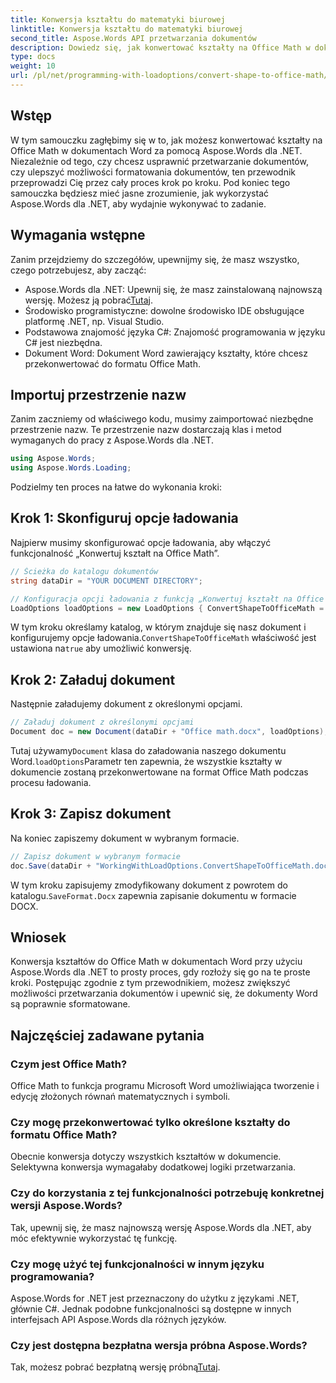 ```yaml
---
title: Konwersja kształtu do matematyki biurowej
linktitle: Konwersja kształtu do matematyki biurowej
second_title: Aspose.Words API przetwarzania dokumentów
description: Dowiedz się, jak konwertować kształty na Office Math w dokumentach Word za pomocą Aspose.Words dla .NET z naszym przewodnikiem. Ulepsz formatowanie dokumentu bez wysiłku.
type: docs
weight: 10
url: /pl/net/programming-with-loadoptions/convert-shape-to-office-math/
---
```

## Wstęp

W tym samouczku zagłębimy się w to, jak możesz konwertować kształty na Office Math w dokumentach Word za pomocą Aspose.Words dla .NET. Niezależnie od tego, czy chcesz usprawnić przetwarzanie dokumentów, czy ulepszyć możliwości formatowania dokumentów, ten przewodnik przeprowadzi Cię przez cały proces krok po kroku. Pod koniec tego samouczka będziesz mieć jasne zrozumienie, jak wykorzystać Aspose.Words dla .NET, aby wydajnie wykonywać to zadanie.

## Wymagania wstępne

Zanim przejdziemy do szczegółów, upewnijmy się, że masz wszystko, czego potrzebujesz, aby zacząć:

- Aspose.Words dla .NET: Upewnij się, że masz zainstalowaną najnowszą wersję. Możesz ją pobrać[Tutaj](https://releases.aspose.com/words/net/).
- Środowisko programistyczne: dowolne środowisko IDE obsługujące platformę .NET, np. Visual Studio.
- Podstawowa znajomość języka C#: Znajomość programowania w języku C# jest niezbędna.
- Dokument Word: Dokument Word zawierający kształty, które chcesz przekonwertować do formatu Office Math.

## Importuj przestrzenie nazw

Zanim zaczniemy od właściwego kodu, musimy zaimportować niezbędne przestrzenie nazw. Te przestrzenie nazw dostarczają klas i metod wymaganych do pracy z Aspose.Words dla .NET.

```csharp
using Aspose.Words;
using Aspose.Words.Loading;
```

Podzielmy ten proces na łatwe do wykonania kroki:

## Krok 1: Skonfiguruj opcje ładowania

Najpierw musimy skonfigurować opcje ładowania, aby włączyć funkcjonalność „Konwertuj kształt na Office Math”.

```csharp
// Ścieżka do katalogu dokumentów
string dataDir = "YOUR DOCUMENT DIRECTORY";

// Konfiguracja opcji ładowania z funkcją „Konwertuj kształt na Office Math”
LoadOptions loadOptions = new LoadOptions { ConvertShapeToOfficeMath = true };
```

 W tym kroku określamy katalog, w którym znajduje się nasz dokument i konfigurujemy opcje ładowania.`ConvertShapeToOfficeMath` właściwość jest ustawiona na`true` aby umożliwić konwersję.

## Krok 2: Załaduj dokument

Następnie załadujemy dokument z określonymi opcjami.

```csharp
// Załaduj dokument z określonymi opcjami
Document doc = new Document(dataDir + "Office math.docx", loadOptions);
```

 Tutaj używamy`Document` klasa do załadowania naszego dokumentu Word.`loadOptions`Parametr ten zapewnia, że wszystkie kształty w dokumencie zostaną przekonwertowane na format Office Math podczas procesu ładowania.

## Krok 3: Zapisz dokument

Na koniec zapiszemy dokument w wybranym formacie.

```csharp
// Zapisz dokument w wybranym formacie
doc.Save(dataDir + "WorkingWithLoadOptions.ConvertShapeToOfficeMath.docx", SaveFormat.Docx);
```

 W tym kroku zapisujemy zmodyfikowany dokument z powrotem do katalogu.`SaveFormat.Docx` zapewnia zapisanie dokumentu w formacie DOCX.

## Wniosek

Konwersja kształtów do Office Math w dokumentach Word przy użyciu Aspose.Words dla .NET to prosty proces, gdy rozłoży się go na te proste kroki. Postępując zgodnie z tym przewodnikiem, możesz zwiększyć możliwości przetwarzania dokumentów i upewnić się, że dokumenty Word są poprawnie sformatowane.

## Najczęściej zadawane pytania

### Czym jest Office Math?  
Office Math to funkcja programu Microsoft Word umożliwiająca tworzenie i edycję złożonych równań matematycznych i symboli.

### Czy mogę przekonwertować tylko określone kształty do formatu Office Math?  
Obecnie konwersja dotyczy wszystkich kształtów w dokumencie. Selektywna konwersja wymagałaby dodatkowej logiki przetwarzania.

### Czy do korzystania z tej funkcjonalności potrzebuję konkretnej wersji Aspose.Words?  
Tak, upewnij się, że masz najnowszą wersję Aspose.Words dla .NET, aby móc efektywnie wykorzystać tę funkcję.

### Czy mogę użyć tej funkcjonalności w innym języku programowania?  
Aspose.Words for .NET jest przeznaczony do użytku z językami .NET, głównie C#. Jednak podobne funkcjonalności są dostępne w innych interfejsach API Aspose.Words dla różnych języków.

### Czy jest dostępna bezpłatna wersja próbna Aspose.Words?  
 Tak, możesz pobrać bezpłatną wersję próbną[Tutaj](https://releases.aspose.com/).
